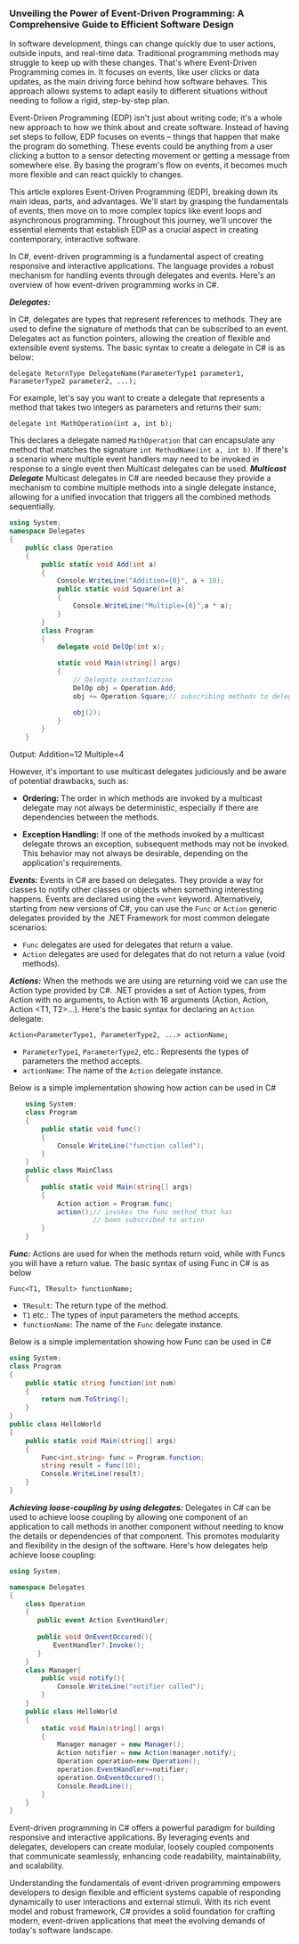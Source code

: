 ### Unveiling the Power of Event-Driven Programming: A Comprehensive Guide to Efficient Software Design 

In software development, things can change quickly due to user actions, outside inputs, and real-time data. Traditional programming methods may struggle to keep up with these changes. That's where Event-Driven Programming comes in. It focuses on events, like user clicks or data updates, as the main driving force behind how software behaves. This approach allows systems to adapt easily to different situations without needing to follow a rigid, step-by-step plan.

Event-Driven Programming (EDP) isn't just about writing code; it's a whole new approach to how we think about and create software. Instead of having set steps to follow, EDP focuses on events – things that happen that make the program do something. These events could be anything from a user clicking a button to a sensor detecting movement or getting a message from somewhere else. By basing the program's flow on events, it becomes much more flexible and can react quickly to changes.

This article explores Event-Driven Programming (EDP), breaking down its main ideas, parts, and advantages. We'll start by grasping the fundamentals of events, then move on to more complex topics like event loops and asynchronous programming. Throughout this journey, we'll uncover the essential elements that establish EDP as a crucial aspect in creating contemporary, interactive software.

In C#, event-driven programming is a fundamental aspect of creating responsive and interactive applications. The language provides a robust mechanism for handling events through delegates and events. Here's an overview of how event-driven programming works in C#.

***Delegates:***

In C#, delegates are types that represent references to methods. They are used to define the signature of methods that can be subscribed to an event. Delegates act as function pointers, allowing the creation of flexible and extensible event systems.
The basic syntax to create a delegate in C# is as below:

	delegate ReturnType DelegateName(ParameterType1 parameter1, ParameterType2 parameter2, ...);

For example, let's say you want to create a delegate that represents a method that takes two integers as parameters and returns their sum:

	delegate int MathOperation(int a, int b);
This declares a delegate named `MathOperation` that can encapsulate any method that matches the signature `int MethodName(int a, int b)`.
If there's a scenario where multiple event handlers may need to be invoked in response to a single event then Multicast delegates can be used.
***Multicast Delegate***
Multicast delegates in C# are needed because they provide a mechanism to combine multiple methods into a single delegate instance, allowing for a unified invocation that triggers all the combined methods sequentially.
```c#
using System;
namespace Delegates
{
	public class Operation
	{
	    public static void Add(int a)
	    {
	        Console.WriteLine("Addition={0}", a + 10);       							   }
	        public static void Square(int a)
	        {
	            Console.WriteLine("Multiple={0}",a * a);
	        }
	    }
	    class Program
	    {
	        delegate void DelOp(int x);

	        static void Main(string[] args)
	        {
	            // Delegate instantiation
	            DelOp obj = Operation.Add;
	            obj += Operation.Square;// subscribing methods to delegates

	            obj(2);
	        }
	    }
	}
```
Output:
Addition=12
Multiple=4

However, it's important to use multicast delegates judiciously and be aware of potential drawbacks, such as:

-   **Ordering:** The order in which methods are invoked by a multicast delegate may not always be deterministic, especially if there are dependencies between the methods.
    
-   **Exception Handling:** If one of the methods invoked by a multicast delegate throws an exception, subsequent methods may not be invoked. This behavior may not always be desirable, depending on the application's requirements.

***Events:***
Events in C# are based on delegates. They provide a way for classes to notify other classes or objects when something interesting happens. Events are declared using the `event` keyword.
Alternatively, starting from new versions of C#, you can use the `Func` or `Action` generic delegates provided by the .NET Framework for most common delegate scenarios:

-   `Func` delegates are used for delegates that return a value.
-   `Action` delegates are used for delegates that do not return a value (void methods).

***Actions:***
When the methods we are using are returning void we can use the Action type provided by C#. .NET provides a set of Action types, from Action with no arguments, to Action with 16 arguments (Action, Action<T1>, Action <T1, T2>…).
Here's the basic syntax for declaring an `Action` delegate:
	
	Action<ParameterType1, ParameterType2, ...> actionName;

-   `ParameterType1`, `ParameterType2`, etc.: Represents the types of parameters the method accepts.
-   `actionName`: The name of the `Action` delegate instance.

Below is a simple implementation showing how action can be used in C#
```c#
	using System;
	class Program
	{
	    public static void func()
	    {
	        Console.WriteLine("function called");
	    }
	}
	public class MainClass
	{
	    public static void Main(string[] args)
	    {
	        Action action = Program.func;
	        action();// invokes the func method that has
			         // been subscribed to action
	    }
	}
```

***Func:***
Actions are used for when the methods return void, while with Funcs you will have a return value.
The basic syntax of using Func in C# is as below

	Func<T1, TResult> functionName;
-   `TResult`: The return type of the method.
-   `T1` etc.: The types of input parameters the method accepts.
-   `functionName`: The name of the `Func` delegate instance.

Below is a simple implementation showing how Func can be used in C#
```c#
using System;
class Program
{
    public static string function(int num)
	{
        return num.ToString();
    }
}
public class HelloWorld
{
	public static void Main(string[] args)
    {
        Func<int,string> func = Program.function;
	    string result = func(10);
	    Console.WriteLine(result); 
    }
}
```
***Achieving loose-coupling by using delegates:***
Delegates in C# can be used to achieve loose coupling by allowing one component of an application to call methods in another component without needing to know the details or dependencies of that component. This promotes modularity and flexibility in the design of the software. Here's how delegates help achieve loose coupling:
```c#
using System;

namespace Delegates
{
    class Operation
    {
       public event Action EventHandler;
	       
       public void OnEventOccured(){
           EventHandler?.Invoke();
       }
    }
    class Manager{
        public void notify(){
            Console.WriteLine("notifier called");
        }
    }
    public class HelloWorld
    {
        static void Main(string[] args)
        {
            Manager manager = new Manager();
            Action notifier = new Action(manager.notify);
            Operation operation=new Operation();
            operation.EventHandler+=notifier;
            operation.OnEventOccured();
            Console.ReadLine();
        }
    }
}
```
Event-driven programming in C# offers a powerful paradigm for building responsive and interactive applications. By leveraging events and delegates, developers can create modular, loosely coupled components that communicate seamlessly, enhancing code readability, maintainability, and scalability.

Understanding the fundamentals of event-driven programming empowers developers to design flexible and efficient systems capable of responding dynamically to user interactions and external stimuli. With its rich event model and robust framework, C# provides a solid foundation for crafting modern, event-driven applications that meet the evolving demands of today's software landscape.
